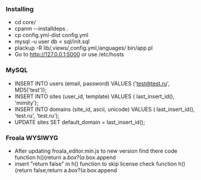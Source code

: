 ### Installing ###

* cd core/
* cpanm --installdeps .
* cp config.yml-dist config.yml
* mysql -u user db < sql/init.sql
* plackup -R lib/,views/,config.yml,languages/ bin/app.pl
* Go to http://127.0.0.1:5000 or use /etc/hosts

### MySQL ###

* INSERT INTO users (email, password) VALUES ('test@test.ru', MD5('test'));
* INSERT INTO sites (user_id, template) VALUES ( last_insert_id(), 'mimity');
* INSERT INTO domains (site_id, ascii, unicode) VALUES ( last_insert_id(), 'test.ru', 'test.ru');
* UPDATE sites SET default_domain = last_insert_id();

### Froala WYSIWYG ###

* After updating froala_editor.min.js to new version find there code
function h(){return a.$box?(a.$box.append
* insert "return false" in h() function to skip license check
function h(){return false;return a.$box?(a.$box.append
